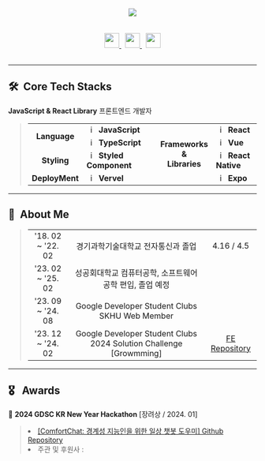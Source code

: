 <br/><br/><br/>

<div align=center >
  <img src="https://readme-typing-svg.herokuapp.com?font=Alkatra&weight=500&size=35&pause=1000&color=D0F6FFEE&center=true&vCenter=true&random=false&width=500&lines=Welcome+to+HarrySeop's+GitHub!">
  <br/><br/><br/>

  <a href="https://velog.io/@parkpjs3083/posts">
    <img src="https://img.shields.io/badge/velog-20C997?style=for-the-badge&logo=velog&logoColor=white" height=30px>
  </a>&nbsp;
  <a href="mailto:harryseop@gmail.com">
    <img src="https://img.shields.io/badge/mail-D24235?style=for-the-badge&logo=gmail&logoColor=white" height=30px>
  </a>&nbsp;
  <a href="https://open.kakao.com/o/sWXXCWag">
    <img src="https://img.shields.io/badge/KakaoTalk-FFCD00?style=for-the-badge&logoColor=black&logo=KakaoTalk" height=30px>
  </a>
</div>
<br/>

---

## 🛠️ &nbsp;Core Tech Stacks

<b>JavaScript & React Library</b> 프론트엔드 개발자
<blockquote>
<table>
  <tr>
    <td rowspan="2" align="center"><b>Language</b></td>
    <td><img src="https://staging.svgrepo.com/show/349419/javascript.svg" width="16px" alt="_icon" />&nbsp;&nbsp;<b>JavaScript</b></td>
    <td rowspan="4" ></td>
    <td rowspan="4" align="center"><b>Frameworks <br/>&<br/> Libraries</b></td>
    <td><img src="https://staging.svgrepo.com/show/354259/react.svg" width="16px" alt="_icon" />&nbsp;&nbsp;<b>React</b></td>
  </tr>
  <tr>
    <td><img src="https://staging.svgrepo.com/show/349540/typescript.svg" width="16px" alt="_icon" />&nbsp;&nbsp;<b>TypeScript</b></td>
    <td><img src="https://staging.svgrepo.com/show/354528/vue.svg" width="16px" alt="_icon" />&nbsp;&nbsp;<b>Vue</b></td>
  </tr>
  <tr>
    <td align="center"><b>Styling</b></td>
    <td><img src="https://www.daggala.com/static/228867c3668e439101821568a8a03b54/ec333/sc.png" width="16px" alt="_icon" />&nbsp;&nbsp;<b>Styled Component</b></td>
    <td><img src="https://staging.svgrepo.com/show/374035/reactts.svg" width="16px" alt="_icon" />&nbsp;&nbsp;<b>React Native</b></td>
  </tr>
  <tr>
    <td align="center"><b>DeployMent</b></td>
    <td><img src="https://pipedream.com/s.v0/app_XaLh2x/logo/orig" width="16px" alt="_icon" />&nbsp;&nbsp;<b>Vervel</b></td>
    <td><img src="https://staging.svgrepo.com/show/373753/light-expo.svg" width="16px" alt="_icon" />&nbsp;&nbsp;<b>Expo</b></td>
  </tr>
</table>
</blockquote>

---

## 🌱 &nbsp;About Me

<blockquote>
  <table>
    <tr>
      <td align="center">'18. 02 ~ '22. 02</td>
      <td align="center">경기과학기술대학교 전자통신과 졸업</td>
      <td align="center">4.16 / 4.5</td>
    </tr>
    <tr>
      <td align="center">'23. 02 ~ '25. 02</td>
      <td align="center">성공회대학교 컴퓨터공학, 소프트웨어공학 편입, 졸업 예정</td>
      <td></td>
    </tr>
    <tr>
      <td align="center">'23. 09 ~ '24. 08</td>
      <td align="center">Google Developer Student Clubs SKHU Web Member</td>
      <td align="center"></td>
    </tr>
    <tr>
      <td align="center">'23. 12 ~ '24. 02</td>
      <td align="center">Google Developer Student Clubs 2024 Solution Challenge [Growmming]</td>
      <td align="center"><a href="https://github.com/Growmming/Gurdening_Frontend"/>FE Repository</a></td>
    </tr>
  </table>
</blockquote>

---

## 🎖️ &nbsp;&nbsp;Awards

🥉 <b>2024 GDSC KR New Year Hackathon</b><a href="https://onoffmix.com/event/291734"/><a>&nbsp;[장려상 / 2024. 01]
<blockquote>
  <li><a href="https://github.com/GDSC-K/ComfortChat_FE">[ComfortChat: 경계성 지능인을 위한 일상 챗봇 도우미] Github Repository</a></li>
  <li>주관 및 후원사 : 
    &nbsp;&nbsp;<img src="https://seeklogo.com/images/G/google-developers-logo-F8BF3155AC-seeklogo.com.png" height="12px"/>
    &nbsp;&nbsp;<img src="https://www.svgrepo.com/show/303108/google-icon-logo.svg" height="12px"/>
    &nbsp;&nbsp;<img src="https://cdn.worldvectorlogo.com/logos/line.svg" height="12px"/>
    &nbsp;&nbsp;<img src="https://i.namu.wiki/i/9WpX7_pQ7dS0A4bAGT3Lu8xQRwlrZDhg3ytiIiR4op-qobo5oBWwTxC9Bfbkeoo-y9B4BrhiCQp8cey--PIFbg.svg" height="12px"/>
    </li>
</blockquote>
